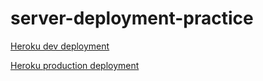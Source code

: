# server-deployment-practice

[Heroku dev deployment](https://dina-server-deploy-dev.herokuapp.com/)

[Heroku production deployment](https://dina-server-deploy-prod.herokuapp.com/)